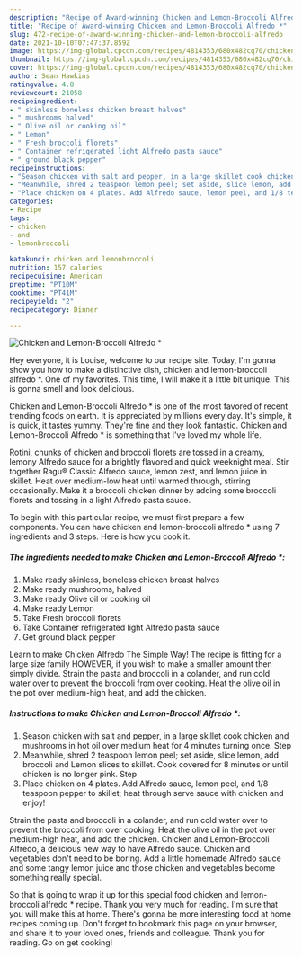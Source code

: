 ```yaml
---
description: "Recipe of Award-winning Chicken and Lemon-Broccoli Alfredo *"
title: "Recipe of Award-winning Chicken and Lemon-Broccoli Alfredo *"
slug: 472-recipe-of-award-winning-chicken-and-lemon-broccoli-alfredo
date: 2021-10-10T07:47:37.859Z
image: https://img-global.cpcdn.com/recipes/4814353/680x482cq70/chicken-and-lemon-broccoli-alfredo-recipe-main-photo.jpg
thumbnail: https://img-global.cpcdn.com/recipes/4814353/680x482cq70/chicken-and-lemon-broccoli-alfredo-recipe-main-photo.jpg
cover: https://img-global.cpcdn.com/recipes/4814353/680x482cq70/chicken-and-lemon-broccoli-alfredo-recipe-main-photo.jpg
author: Sean Hawkins
ratingvalue: 4.8
reviewcount: 21058
recipeingredient:
- " skinless boneless chicken breast halves"
- " mushrooms halved"
- " Olive oil or cooking oil"
- " Lemon"
- " Fresh broccoli florets"
- " Container refrigerated light Alfredo pasta sauce"
- " ground black pepper"
recipeinstructions:
- "Season chicken with salt and pepper, in a large skillet cook chicken and mushrooms in hot oil over medium heat for 4 minutes turning once. Step"
- "Meanwhile, shred 2 teaspoon lemon peel; set aside, slice lemon, add broccoli and Lemon slices to skillet. Cook covered for 8 minutes or until chicken is no longer pink. Step"
- "Place chicken on 4 plates. Add Alfredo sauce, lemon peel, and 1/8 teaspoon pepper to skillet; heat through serve sauce with chicken and enjoy!"
categories:
- Recipe
tags:
- chicken
- and
- lemonbroccoli

katakunci: chicken and lemonbroccoli 
nutrition: 157 calories
recipecuisine: American
preptime: "PT10M"
cooktime: "PT41M"
recipeyield: "2"
recipecategory: Dinner

---
```



![Chicken and Lemon-Broccoli Alfredo *](https://img-global.cpcdn.com/recipes/4814353/680x482cq70/chicken-and-lemon-broccoli-alfredo-recipe-main-photo.jpg)

Hey everyone, it is Louise, welcome to our recipe site. Today, I'm gonna show you how to make a distinctive dish, chicken and lemon-broccoli alfredo *. One of my favorites. This time, I will make it a little bit unique. This is gonna smell and look delicious.

Chicken and Lemon-Broccoli Alfredo * is one of the most favored of recent trending foods on earth. It is appreciated by millions every day. It's simple, it is quick, it tastes yummy. They're fine and they look fantastic. Chicken and Lemon-Broccoli Alfredo * is something that I've loved my whole life.

Rotini, chunks of chicken and broccoli florets are tossed in a creamy, lemony Alfredo sauce for a brightly flavored and quick weeknight meal. Stir together Ragu® Classic Alfredo sauce, lemon zest, and lemon juice in skillet. Heat over medium-low heat until warmed through, stirring occasionally. Make it a broccoli chicken dinner by adding some broccoli florets and tossing in a light Alfredo pasta sauce.


To begin with this particular recipe, we must first prepare a few components. You can have chicken and lemon-broccoli alfredo * using 7 ingredients and 3 steps. Here is how you cook it.

<!--inarticleads1-->

##### The ingredients needed to make Chicken and Lemon-Broccoli Alfredo *:

1. Make ready  skinless, boneless chicken breast halves
1. Make ready  mushrooms, halved
1. Make ready  Olive oil or cooking oil
1. Make ready  Lemon
1. Take  Fresh broccoli florets
1. Take  Container refrigerated light Alfredo pasta sauce
1. Get  ground black pepper


Learn to make Chicken Alfredo The Simple Way! The recipe is fitting for a large size family HOWEVER, if you wish to make a smaller amount then simply divide. Strain the pasta and broccoli in a colander, and run cold water over to prevent the broccoli from over cooking. Heat the olive oil in the pot over medium-high heat, and add the chicken. 

<!--inarticleads2-->

##### Instructions to make Chicken and Lemon-Broccoli Alfredo *:

1. Season chicken with salt and pepper, in a large skillet cook chicken and mushrooms in hot oil over medium heat for 4 minutes turning once. Step
1. Meanwhile, shred 2 teaspoon lemon peel; set aside, slice lemon, add broccoli and Lemon slices to skillet. Cook covered for 8 minutes or until chicken is no longer pink. Step
1. Place chicken on 4 plates. Add Alfredo sauce, lemon peel, and 1/8 teaspoon pepper to skillet; heat through serve sauce with chicken and enjoy!


Strain the pasta and broccoli in a colander, and run cold water over to prevent the broccoli from over cooking. Heat the olive oil in the pot over medium-high heat, and add the chicken. Chicken and Lemon-Broccoli Alfredo, a delicious new way to have Alfredo sauce. Chicken and vegetables don&#39;t need to be boring. Add a little homemade Alfredo sauce and some tangy lemon juice and those chicken and vegetables become something really special. 

So that is going to wrap it up for this special food chicken and lemon-broccoli alfredo * recipe. Thank you very much for reading. I'm sure that you will make this at home. There's gonna be more interesting food at home recipes coming up. Don't forget to bookmark this page on your browser, and share it to your loved ones, friends and colleague. Thank you for reading. Go on get cooking!
